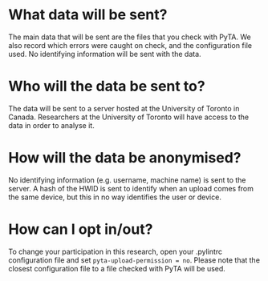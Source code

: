 # What data will be sent?
The main data that will be sent are the files that you check with PyTA. We also record which errors were caught on check, and the configuration file used. No identifying information will be sent with the data.

# Who will the data be sent to?
The data will be sent to a server hosted at the University of Toronto in Canada. Researchers at the University of Toronto will have access to the data in order to analyse it.

# How will the data be anonymised?
No identifying information (e.g. username, machine name) is sent to the server. 
A hash of the HWID is sent to identify when an upload comes from the same device, but this in no way identifies the user or device.

# How can I opt in/out?
To change your participation in this research, open your .pylintrc configuration file and set `pyta-upload-permission = no`. Please note that the closest configuration file to a file checked with PyTA will be used.






